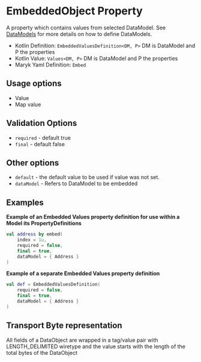# EmbeddedObject Property
A property which contains values from selected DataModel. See 
[DataModels](../../datamodel.md) for more details on how to define DataModels.

- Kotlin Definition: `EmbeddedValuesDefinition<DM, P>` DM is DataModel and P the properties
- Kotlin Value: `Values<DM, P>` DM is DataModel and P the properties 
- Maryk Yaml Definition: `Embed`

## Usage options
- Value
- Map value

## Validation Options
- `required` - default true
- `final` - default false

## Other options
- `default` - the default value to be used if value was not set.
- `dataModel` - Refers to DataModel to be embedded

## Examples

**Example of an Embedded Values property definition for use within a Model its PropertyDefinitions**
```kotlin
val address by embed(
    index = 1u,
    required = false,
    final = true,
    dataModel = { Address }
)
```

**Example of a separate Embedded Values property definition**
```kotlin
val def = EmbeddedValuesDefinition(
    required = false,
    final = true,
    dataModel = { Address }
)
```

## Transport Byte representation
All fields of a DataObject are wrapped in a tag/value pair with LENGTH_DELIMITED
wiretype and the value starts with the length of the total bytes of the DataObject

